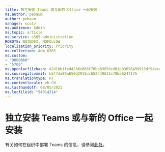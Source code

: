 ```yaml
---
title: 独立安装 Teams 或与新的 Office 一起安装
ms.author: pebaum
author: pebaum
manager: scotv
ms.audience: Admin
ms.topic: article
ms.service: o365-administration
ROBOTS: NOINDEX, NOFOLLOW
localization_priority: Priority
ms.collection: Adm_O365
ms.custom:
- "9000660"
- "5706"
ms.openlocfilehash: 42d1bb1fed4286e088f76be8385ded01e83696499918df94ec438ae84fbede7c
ms.sourcegitcommit: b5f7da89a650d2915dc652449623c78be6247175
ms.translationtype: HT
ms.contentlocale: zh-CN
ms.lasthandoff: 08/05/2021
ms.locfileid: "54014314"
---
```

# <a name="install-teams-as-standalone-or-with-new-office-installs"></a>独立安装 Teams 或与新的 Office 一起安装

有关如何在组织中部署 Teams 的信息，请参阅[此处](https://docs.microsoft.com/alchemyinsights/installing-teams-as-standalone-or-with-new-existing-office-installs)。
